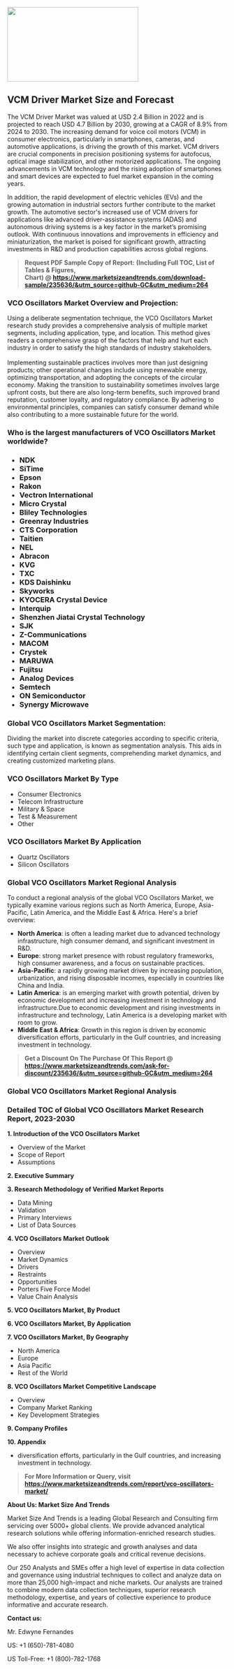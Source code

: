 <p><img class="alignnone size-medium wp-image-20088" src="https://ffe5etoiles.com/wp-content/uploads/2024/12/MST1-300x171.png" alt="" width="300" height="171" /></p><h2>VCM Driver Market Size and Forecast</h2><p>The VCM Driver Market was valued at USD 2.4 Billion in 2022 and is projected to reach USD 4.7 Billion by 2030, growing at a CAGR of 8.9% from 2024 to 2030. The increasing demand for voice coil motors (VCM) in consumer electronics, particularly in smartphones, cameras, and automotive applications, is driving the growth of this market. VCM drivers are crucial components in precision positioning systems for autofocus, optical image stabilization, and other motorized applications. The ongoing advancements in VCM technology and the rising adoption of smartphones and smart devices are expected to fuel market expansion in the coming years.</p><p>In addition, the rapid development of electric vehicles (EVs) and the growing automation in industrial sectors further contribute to the market growth. The automotive sector's increased use of VCM drivers for applications like advanced driver-assistance systems (ADAS) and autonomous driving systems is a key factor in the market’s promising outlook. With continuous innovations and improvements in efficiency and miniaturization, the market is poised for significant growth, attracting investments in R&D and production capabilities across global regions.</p></p><blockquote id="" class=""><strong>Request PDF Sample Copy of Report: (Including Full TOC, List of Tables &amp; Figures, Chart)&nbsp;@&nbsp;<strong><a href="https://www.marketsizeandtrends.com/download-sample/235636/&utm_source=github-GC&utm_medium=264" target="_blank">https://www.marketsizeandtrends.com/download-sample/235636/&utm_source=github-GC&utm_medium=264</a></strong></strong></blockquote><h3 id="" class="">VCO Oscillators Market&nbsp;Overview and Projection:</h3><p id="" class="">Using a deliberate segmentation technique, the VCO Oscillators Market research study provides a comprehensive analysis of multiple market segments, including application, type, and location. This method gives readers a comprehensive grasp of the factors that help and hurt each industry in order to satisfy the high standards of industry stakeholders. <br /> <br />Implementing sustainable practices involves more than just designing products; other operational changes include using renewable energy, optimizing transportation, and adopting the concepts of the circular economy. Making the transition to sustainability sometimes involves large upfront costs, but there are also long-term benefits, such improved brand reputation, customer loyalty, and regulatory compliance. By adhering to environmental principles, companies can satisfy consumer demand while also contributing to a more sustainable future for the world.</p><h3 id="" class="">Who is the largest manufacturers of&nbsp;VCO Oscillators Market worldwide?</h3><h3 class=""><p><ul><li>NDK </li><li> SiTime </li><li> Epson </li><li> Rakon </li><li> Vectron International </li><li> Micro Crystal </li><li> Bliley Technologies </li><li> Greenray Industries </li><li> CTS Corporation </li><li> Taitien </li><li> NEL </li><li> Abracon </li><li> KVG </li><li> TXC </li><li> KDS Daishinku </li><li> Skyworks </li><li> KYOCERA Crystal Device </li><li> Interquip </li><li> Shenzhen Jiatai Crystal Technology </li><li> SJK </li><li> Z-Communications </li><li> MACOM </li><li> Crystek </li><li> MARUWA </li><li> Fujitsu </li><li> Analog Devices </li><li> Semtech </li><li> ON Semiconductor </li><li> Synergy Microwave</li></ul></p></h3><h3 id="" class="">Global&nbsp;VCO Oscillators Market Segmentation:</h3><p id="" class="">Dividing the market into discrete categories according to specific criteria, such type and application, is known as segmentation analysis. This aids in identifying certain client segments, comprehending market dynamics, and creating customized marketing plans.</p><h3 id="" class="">VCO Oscillators Market&nbsp;By Type</h3><p><p><ul><li>Consumer Electronics</li><li> Telecom Infrastructure</li><li> Military & Space</li><li> Test & Measurement</li><li> Other</p></li></ul></p></p><h3 id="" class="">VCO Oscillators Market&nbsp;By Application</h3><p class=""><p><ul><li>Quartz Oscillators</li><li> Silicon Oscillators</li></ul></p></p><h3 id="" class="">Global VCO Oscillators Market Regional Analysis</h3><p id="" class="">To conduct a regional analysis of the global VCO Oscillators Market, we typically examine various regions such as North America, Europe, Asia-Pacific, Latin America, and the Middle East &amp; Africa. Here's a brief overview:</p><ul><li><strong>North America</strong>: is often a leading market due to advanced technology infrastructure, high consumer demand, and significant investment in R&amp;D.</li><li><strong>Europe</strong>: strong market presence with robust regulatory frameworks, high consumer awareness, and a focus on sustainable practices.</li><li><strong>Asia-Pacific</strong>: a rapidly growing market driven by increasing population, urbanization, and rising disposable incomes, especially in countries like China and India.</li><li><strong>Latin America</strong>: is an emerging market with growth potential, driven by economic development and increasing investment in technology and infrastructure.Due to economic development and rising investments in infrastructure and technology, Latin America is a developing market with room to grow.</li><li><strong>Middle East &amp; Africa</strong>: Growth in this region is driven by economic diversification efforts, particularly in the Gulf countries, and increasing investment in technology.</li></ul><blockquote id="" class=""><strong>Get a Discount On The Purchase Of This Report @ <strong><a href="https://www.marketsizeandtrends.com/ask-for-discount/235636/&utm_source=github-GC&utm_medium=264" target="_blank">https://www.marketsizeandtrends.com/ask-for-discount/235636/&utm_source=github-GC&utm_medium=264</a></strong></strong></blockquote><h3 id="" class="">Global VCO Oscillators Market Regional Analysis</h3><h3 id="" class="">Detailed TOC of Global VCO Oscillators Market Research Report, 2023-2030</h3><p id="" class=""><strong>1. Introduction of the VCO Oscillators Market</strong></p><ul><li>Overview of the Market</li><li>Scope of Report</li><li>Assumptions</li></ul><p id="" class=""><strong>2. Executive Summary</strong></p><p id="" class=""><strong>3. Research Methodology of Verified Market Reports</strong></p><ul><li>Data Mining</li><li>Validation</li><li>Primary Interviews</li><li>List of Data Sources</li></ul><p id="" class=""><strong>4. VCO Oscillators Market Outlook</strong></p><ul><li>Overview</li><li>Market Dynamics</li><li>Drivers</li><li>Restraints</li><li>Opportunities</li><li>Porters Five Force Model</li><li>Value Chain Analysis</li></ul><p id="" class=""><strong>5. VCO Oscillators Market, By Product</strong></p><p id="" class=""><strong>6. VCO Oscillators Market, By Application</strong></p><p id="" class=""><strong>7. VCO Oscillators Market, By Geography</strong></p><ul><li>North America</li><li>Europe</li><li>Asia Pacific</li><li>Rest of the World</li></ul><p id="" class=""><strong>8. VCO Oscillators Market Competitive Landscape</strong></p><ul><li>Overview</li><li>Company Market Ranking</li><li>Key Development Strategies</li></ul><p id="" class=""><strong>9. Company Profiles</strong></p><p id="" class=""><strong>10. Appendix</strong></p><ul><li>diversification efforts, particularly in the Gulf countries, and increasing investment in technology.</li></ul><blockquote id="" class=""><strong>For More Information or Query, visit <strong><strong><a href="https://www.marketsizeandtrends.com/report/vco-oscillators-market/" target="_blank">https://www.marketsizeandtrends.com/report/vco-oscillators-market/</a></strong></strong></strong></blockquote><p id="" class=""><strong>About Us: Market Size And Trends</strong></p><p id="" class="">Market Size And Trends is a leading Global Research and Consulting firm servicing over 5000+ global clients. We provide advanced analytical research solutions while offering information-enriched research studies.</p><p id="" class="">We also offer insights into strategic and growth analyses and data necessary to achieve corporate goals and critical revenue decisions.</p><p id="" class="">Our 250 Analysts and SMEs offer a high level of expertise in data collection and governance using industrial techniques to collect and analyze data on more than 25,000 high-impact and niche markets. Our analysts are trained to combine modern data collection techniques, superior research methodology, expertise, and years of collective experience to produce informative and accurate research.</p><p id="" class=""><strong>Contact us:</strong></p><p id="" class="">Mr. Edwyne Fernandes</p><p id="" class="">US: +1 (650)-781-4080</p><p id="" class="">US Toll-Free: +1 (800)-782-1768</p>
